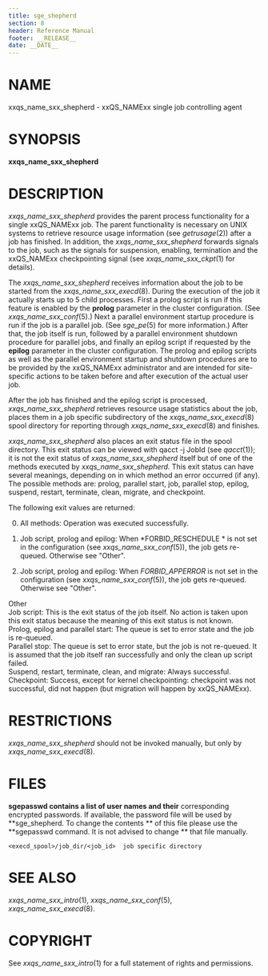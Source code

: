 ```yaml
---
title: sge_shepherd
section: 8
header: Reference Manual
footer: __RELEASE__
date: __DATE__
---
```


# NAME

xxqs_name_sxx_shepherd - xxQS_NAMExx single job controlling agent

# SYNOPSIS

**xxqs_name_sxx_shepherd**

# DESCRIPTION

*xxqs_name_sxx_shepherd* provides the parent process functionality for a
single xxQS_NAMExx job. The parent functionality is necessary on UNIX
systems to retrieve resource usage information (see *getrusage*(2))
after a job has finished. In addition, the *xxqs_name_sxx_shepherd*
forwards signals to the job, such as the signals for suspension,
enabling, termination and the xxQS_NAMExx checkpointing signal (see
*xxqs_name_sxx_ckpt*(1) for details).

The *xxqs_name_sxx_shepherd* receives information about the job to be
started from the *xxqs_name_sxx_execd*(8). During the execution of the
job it actually starts up to 5 child processes. First a prolog script is
run if this feature is enabled by the **prolog** parameter in the
cluster configuration. (See *xxqs_name_sxx_conf*(5).) Next a parallel
environment startup procedure is run if the job is a parallel job. (See
*sge_pe*(5) for more information.) After that, the job itself is run,
followed by a parallel environment shutdown procedure for parallel jobs,
and finally an epilog script if requested by the **epilog** parameter in
the cluster configuration. The prolog and epilog scripts as well as the
parallel environment startup and shutdown procedures are to be provided
by the xxQS_NAMExx administrator and are intended for site-specific
actions to be taken before and after execution of the actual user job.

After the job has finished and the epilog script is processed,
*xxqs_name_sxx_shepherd* retrieves resource usage statistics about the
job, places them in a job specific subdirectory of the
*xxqs_name_sxx_execd*(8) spool directory for reporting through
*xxqs_name_sxx_execd*(8) and finishes.

*xxqs_name_sxx_shepherd* also places an exit status file in the spool
directory. This exit status can be viewed with qacct -j JobId (see
*qacct*(1)); it is not the exit status of *xxqs_name_sxx_shepherd*
itself but of one of the methods executed by *xxqs_name_sxx_shepherd.*
This exit status can have several meanings, depending on in which method
an error occurred (if any). The possible methods are: prolog, parallel
start, job, parallel stop, epilog, suspend, restart, terminate, clean,
migrate, and checkpoint.

The following exit values are returned:

0.  All methods: Operation was executed successfully.

1.  Job script, prolog and epilog: When *FORBID_RESCHEDULE * is not set
    in the configuration (see *xxqs_name_sxx_conf*(5)), the job gets
    re-queued. Otherwise see "Other".

2.  Job script, prolog and epilog: When *FORBID_APPERROR* is not set in
    the configuration (see *xxqs_name_sxx_conf*(5)), the job gets
    re-queued. Otherwise see "Other".

Other  
Job script: This is the exit status of the job itself. No action is
taken upon this exit status because the meaning of this exit status is
not known.  
Prolog, epilog and parallel start: The queue is set to error state and
the job is re-queued.  
Parallel stop: The queue is set to error state, but the job is not
re-queued. It is assumed that the job itself ran successfully and only
the clean up script failed.  
Suspend, restart, terminate, clean, and migrate: Always successful.  
Checkpoint: Success, except for kernel checkpointing: checkpoint was not
successful, did not happen (but migration will happen by xxQS_NAMExx).

# RESTRICTIONS

*xxqs_name_sxx_shepherd* should not be invoked manually, but only by
*xxqs_name_sxx_execd*(8).

# FILES

**sgepasswd contains a list of user names and their** corresponding
encrypted passwords. If available, the password file will be used by
**sge_shepherd. To change the contents ** of this file please use the
**sgepasswd command. It is not advised to change ** that file manually.

    <execd_spool>/job_dir/<job_id>	job specific directory

# SEE ALSO

*xxqs_name_sxx_intro*(1), *xxqs_name_sxx_conf*(5),
*xxqs_name_sxx_execd*(8).

# COPYRIGHT

See *xxqs_name_sxx_intro*(1) for a full statement of rights and
permissions.
